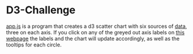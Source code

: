 # D3-Challenge
[app.js](assets/js/app.js) is a program that creates a d3 scatter chart with six sources of [data](assets/data/data.csv), three on each axis. If you click on any of the greyed out axis labels on [this webpage](https://blashford.github.io/D3-Challenge/) the labels and the chart will update accordingly, as well as the tooltips for each circle.
